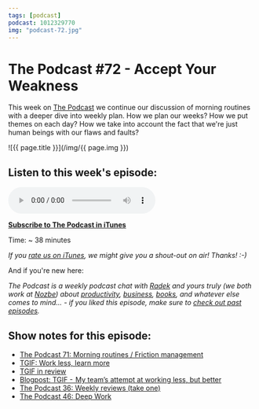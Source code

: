 ```yaml
---
tags: [podcast]
podcast: 1012329770
img: "podcast-72.jpg"
---
```


# The Podcast #72 - Accept  Your Weakness

This week on [The Podcast][p] we continue our discussion of morning routines with a deeper dive into weekly plan. How we plan our weeks? How we put themes on each day? How we take into account the fact that we're just human beings with our flaws and faults?

<!--More-->

![{{ page.title }}](/img/{{ page.img }})

## Listen to this week's episode:

<audio controls>
<source src="https://files.nozbe.com/podcast/072.mp3" type="audio/mpeg">
</audio>

**[Subscribe to The Podcast in iTunes][i]**

Time: ~ 38 minutes

*If you [rate us on iTunes][i], we might give you a shout-out on air! Thanks! :-)*

And if you're new here:

*The Podcast is a weekly podcast chat with [Radek][r] and yours truly (we both work at [Nozbe][n]) about [productivity](/productivity), [business](/business), [books](/books), and whatever else comes to mind… - if you liked this episode, make sure to [check out past episodes](/podcast).*

## Show notes for this episode:

  * [The Podcast 71: Morning routines / Friction management](/podcast-71)
  * [TGIF: Work less, learn more](/podcast-60)
  * [TGIF in review](/podcast-70)
  * [Blogpost: TGIF -  My team’s attempt at working less, but better](https://nooffice.org/tgif-my-teams-attempt-at-working-less-but-better-360cd61de2f8#.ubhs7mq2a)
  * [The Podcast 36: Weekly reviews (take one)](/podcast-36)
  * [The Podcast 46: Deep Work](/podcast-46)

[e]: /podcast-72

[p]: /podcast
[n]: https://nozbe.com/?a=mike
[r]: https://michael.gratis/radex
[i]: https://michael.gratis/thepodcast
